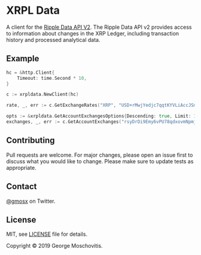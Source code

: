 # XRPL Data

A client for the [Ripple Data API V2](https://xrpl.org/data-api.html). The Ripple Data API v2 provides access to information about changes in the XRP Ledger, including transaction history and processed analytical data.

## Example

```go
hc = &http.Client{
    Timeout: time.Second * 10,
}

c := xrpldata.NewClient(hc)

rate, _, err := c.GetExchangeRates("XRP", "USD+rMwjYedjc7qqtKYVLiAccJSmCwih4LnE2q", nil)

opts := &xrpldata.GetAccountExchangesOptions{Descending: true, Limit: 10}
exchanges, _, err := c.GetAccountExchanges("rsyDrDi9Emy6vPU78qdxovmNpmj5Qh4NKw", opts)
```

## Contributing

Pull requests are welcome. For major changes, please open an issue first to discuss what you would like to change. Please make sure to update tests as appropriate.

## Contact

[@gmosx](https://twitter.com/gmosx) on Twitter.

## License

MIT, see [LICENSE](./LICENSE) file for details.

Copyright © 2019 George Moschovitis.
